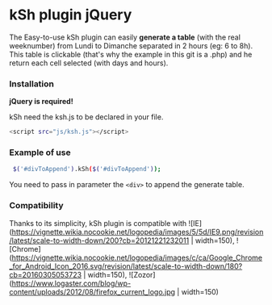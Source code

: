 # kSh plugin jQuery

The Easy-to-use kSh plugin can easily **generate a table** (with the real weeknumber) from Lundi to Dimanche separated in 2 hours (eg: 6 to 8h).
This table is clickable (that's why the example in this git is a .php) and he return each cell selected (with days and hours).

### Installation

  **jQuery is required!**

kSh need the ksh.js to be declared in your file.

```sh
<script src="js/ksh.js"></script>
```

### Example of use 

```sh
 $('#divToAppend').kSh($('#divToAppend')); 
 ```

You need to pass in parameter the ```<div>``` to append the generate table. 

### Compatibility  

Thanks to its simplicity, kSh plugin is compatible with ![IE](https://vignette.wikia.nocookie.net/logopedia/images/5/5d/IE9.png/revision/latest/scale-to-width-down/200?cb=20121221232011 | width=150), ![Chrome](https://vignette.wikia.nocookie.net/logopedia/images/c/ca/Google_Chrome_for_Android_Icon_2016.svg/revision/latest/scale-to-width-down/180?cb=20160305053723 | width=150), ![Zozor](https://www.logaster.com/blog/wp-content/uploads/2012/08/firefox_current_logo.jpg | width=150)

